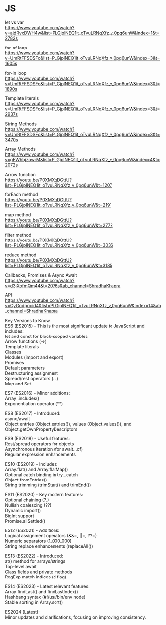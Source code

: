 # JS
let vs var <br>
https://www.youtube.com/watch?v=ajdRvxDWH4w&list=PLGjplNEQ1it_oTvuLRNqXfz_v_0pq6unW&index=1&t=2782s

for-of loop <br>
https://www.youtube.com/watch?v=UmRtFFSDSFo&list=PLGjplNEQ1it_oTvuLRNqXfz_v_0pq6unW&index=3&t=1605s

for-in loop <br>
https://www.youtube.com/watch?v=UmRtFFSDSFo&list=PLGjplNEQ1it_oTvuLRNqXfz_v_0pq6unW&index=3&t=1890s

Template literals <br>
https://www.youtube.com/watch?v=UmRtFFSDSFo&list=PLGjplNEQ1it_oTvuLRNqXfz_v_0pq6unW&index=3&t=2937s

String Methods <br>
https://www.youtube.com/watch?v=UmRtFFSDSFo&list=PLGjplNEQ1it_oTvuLRNqXfz_v_0pq6unW&index=3&t=3470s

Array Methods <br>
https://www.youtube.com/watch?v=gFWhbjzowrM&list=PLGjplNEQ1it_oTvuLRNqXfz_v_0pq6unW&index=4&t=2072s

Arrow function <br>
https://youtu.be/P0XMXqDGttU?list=PLGjplNEQ1it_oTvuLRNqXfz_v_0pq6unW&t=1207

forEach method <br>
https://youtu.be/P0XMXqDGttU?list=PLGjplNEQ1it_oTvuLRNqXfz_v_0pq6unW&t=2191

map method <br>
https://youtu.be/P0XMXqDGttU?list=PLGjplNEQ1it_oTvuLRNqXfz_v_0pq6unW&t=2772

filter method <br>
https://youtu.be/P0XMXqDGttU?list=PLGjplNEQ1it_oTvuLRNqXfz_v_0pq6unW&t=3036

reduce method <br>
https://youtu.be/P0XMXqDGttU?list=PLGjplNEQ1it_oTvuLRNqXfz_v_0pq6unW&t=3185

Callbacks, Promises & Async Await <br>
https://www.youtube.com/watch?v=d3jXofmQm44&t=2076s&ab_channel=ShradhaKhapra

API <br>
https://www.youtube.com/watch?v=CyGodpqcid4&list=PLGjplNEQ1it_oTvuLRNqXfz_v_0pq6unW&index=14&ab_channel=ShradhaKhapra



Key Versions to Know <br>
ES6 (ES2015) - This is the most significant update to JavaScript and includes: <br>
let and const for block-scoped variables <br>
Arrow functions (=>) <br>
Template literals <br>
Classes <br>
Modules (import and export) <br>
Promises <br>
Default parameters <br>
Destructuring assignment <br>
Spread/rest operators (...) <br>
Map and Set <br>

ES7 (ES2016) - Minor additions: <br>
Array .includes() <br>
Exponentiation operator (**) <br>

ES8 (ES2017) - Introduced: <br>
async/await <br>
Object entries (Object.entries()), values (Object.values()), and Object.getOwnPropertyDescriptors <br>

ES9 (ES2018) - Useful features: <br>
Rest/spread operators for objects <br>
Asynchronous iteration (for await...of) <br>
Regular expression enhancements <br>

ES10 (ES2019) - Includes: <br>
Array.flat() and Array.flatMap() <br>
Optional catch binding in try...catch <br>
Object.fromEntries() <br>
String trimming (trimStart() and trimEnd()) <br>

ES11 (ES2020) - Key modern features: <br>
Optional chaining (?.) <br>
Nullish coalescing (??) <br>
Dynamic import() <br>
BigInt support <br>
Promise.allSettled() <br>

ES12 (ES2021) - Additions: <br>
Logical assignment operators (&&=, ||=, ??=) <br>
Numeric separators (1_000_000) <br>
String replace enhancements (replaceAll()) <br>

ES13 (ES2022) - Introduced: <br>
at() method for arrays/strings <br>
Top-level await <br>
Class fields and private methods <br>
RegExp match indices (d flag) <br>

ES14 (ES2023) - Latest relevant features: <br>
Array findLast() and findLastIndex() <br>
Hashbang syntax (#!/usr/bin/env node) <br>
Stable sorting in Array.sort() <br>

ES2024 (Latest): <br>
Minor updates and clarifications, focusing on improving consistency. <br>